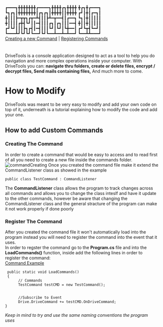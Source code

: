  
┏━━━┓╋╋╋╋╋╋╋┏━━━━┓╋╋╋╋┏┓╋╋╋╋ ╋┏┓╋┏━━━┓<br>
┗┓┏┓┃╋╋╋╋╋╋╋┃┏┓┏┓┃╋╋╋╋┃┃╋╋╋╋ ┏┛┃╋┃┏━┓┃<br>
╋┃┃┃┣━┳┳┓┏┳━┻┫┃┃┣┻━┳━━┫┃┏━━┓ ┗┓┃╋┃┃┃┃┃<br>
╋┃┃┃┃┏╋┫┗┛┃┃━┫┃┃┃┏┓┃┏┓┃┃┃━━┫ ╋┃┃╋┃┃┃┃┃<br>
┏┛┗┛┃┃┃┣┓┏┫┃━┫┃┃┃┗┛┃┗┛┃┗╋━━┃ ┏┛┗┳┫┗━┛┃<br>
┗━━━┻┛┗┛┗┛┗━━┛┗┛┗━━┻━━┻━┻━━┛ ┗━━┻┻━━━┛<br>
[Creating a new Command](#creating-the-command) | [Registering Commands](#register-the-command)
#
DriveTools is a console application designed to act as a tool to help
you do navigation and more complex operations inside your computer.
With DriveTools you can: 
**navigate thru folders, 
create or delete files,
encrypt / decrypt files,
Send mails containing files,**
And much more to come.

# How to Modify
DriveTools was meant to be very easy to modify and add your own
code on top of it, underneath is a tutorial explaining how to modify 
the code and add your one.
## How to add Custom Commands
### Creating The Command
In order to create a command that would be easy to access and to read
first of all you need to create a new file inside the commands folder.
<img src="https://i.ibb.co/kSFmKtz/Create-ACommand-File.jpg" alt="commandCreating"/>
Once you created the command file make it extend the CommandListener class as showed in the example
```
public class TestCommand : CommandListener
```
The **CommandListener** class allows the program to track changes across all commands and allows you
to change the class inteslf and have it update to the other commands, however be 
aware that changing the CommandListener class and the general stracture of the program can make it not
work properly if done poorly

### Register The Command
After you created the command file it won't automatically load into the program
instead you will need to register the command into the event that it uses.<br>
In order to regster the command go to the **Program.cs** file and into the **LoadCommands()** function,
inside add the following lines in order to register the command:<br>
<a href="https://i.ibb.co/b35LwC7/Command-In-Action.png">Command Example</a>

```
 public static void LoadCommands()
 {
      // Commands
      TestCommand testCMD = new TestCommand();  


      //Subscribe to Event
      Drive.DriveCommand += testCMD.OnDriveCommand;
}
```
*Keep in mind to try and use the same naming conventions the program uses*


